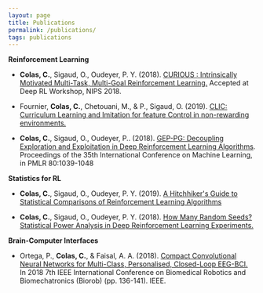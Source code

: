 ```yaml
---
layout: page
title: Publications
permalink: /publications/
tags: publications
---
```

 
**Reinforcement Learning**

* **Colas, C.**, Sigaud, O., Oudeyer, P. Y. (2018). [CURIOUS : Intrinsically Motivated Multi-Task,
Multi-Goal Reinforcement Learning.](https://arxiv.org/abs/1810.06284) Accepted at Deep RL Workshop, NIPS 2018.

* Fournier, **Colas, C.**, Chetouani, M., & P., Sigaud, O. (2019). [CLIC: Curriculum Learning and Imitation for feature Control in non-rewarding environments.](https://arxiv.org/abs/1901.09720)

* **Colas, C.**, Sigaud, O., Oudeyer, P.. (2018). [GEP-PG: Decoupling Exploration and Exploitation in
Deep Reinforcement Learning Algorithms](https://arxiv.org/abs/1802.05054). Proceedings of the 35th International Conference on Machine Learning, in PMLR 80:1039-1048

**Statistics for RL**
* **Colas, C.**, Sigaud, O., Oudeyer, P. Y. (2019). [A Hitchhiker's Guide to Statistical Comparisons of Reinforcement Learning Algorithms](https://openreview.net/forum?id=ryx0N3IaIV)

* **Colas, C.**, Sigaud, O., Oudeyer, P. Y. (2018). [How Many Random Seeds? Statistical Power Analysis in Deep Reinforcement Learning Experiments.](https://arxiv.org/abs/1806.08295) 

**Brain-Computer Interfaces**
* Ortega, P., **Colas, C.**, & Faisal, A. A. (2018). [Compact Convolutional Neural Networks for Multi-Class, Personalised, Closed-Loop EEG-BCI.](https://ieeexplore.ieee.org/stamp/stamp.jsp?arnumber=8487644) In 2018 7th IEEE 
International Conference on Biomedical Robotics and Biomechatronics (Biorob) (pp. 136-141). IEEE.
 